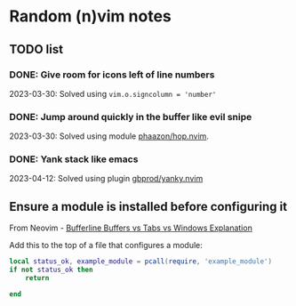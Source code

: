 # Random (n)vim notes

## TODO list

### DONE: Give room for icons left of line numbers
2023-03-30: Solved using `vim.o.signcolumn = 'number'`

### DONE: Jump around quickly in the buffer like evil snipe
2023-03-30: Solved using module
[phaazon/hop.nvim](https://www.github.com/phaazon/hop.nvim).

### DONE: Yank stack like emacs
2023-04-12: Solved using plugin
[gbprod/yanky.nvim](https://www.github.com/gbprod/yanky.nvim)

## Ensure a module is installed before configuring it
From Neovim - [Bufferline Buffers vs Tabs vs Windows Explanation](https://www.youtube.com/watch?v=vJAmjAax2H0)

Add this to the top of a file that configures a module:

```lua
local status_ok, example_module = pcall(require, 'example_module')
if not status_ok then
    return

end
```
